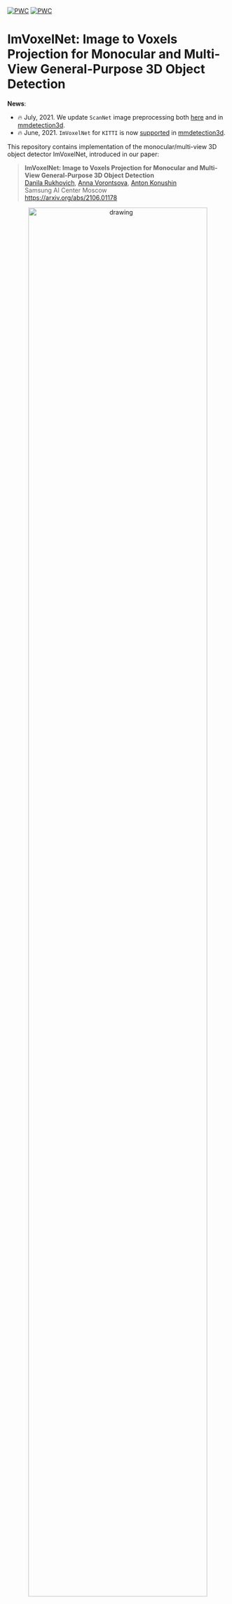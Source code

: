 [![PWC](https://img.shields.io/endpoint.svg?url=https://paperswithcode.com/badge/imvoxelnet-image-to-voxels-projection-for/monocular-3d-object-detection-on-sun-rgb-d)](https://paperswithcode.com/sota/monocular-3d-object-detection-on-sun-rgb-d?p=imvoxelnet-image-to-voxels-projection-for)
[![PWC](https://img.shields.io/endpoint.svg?url=https://paperswithcode.com/badge/imvoxelnet-image-to-voxels-projection-for/room-layout-estimation-on-sun-rgb-d)](https://paperswithcode.com/sota/room-layout-estimation-on-sun-rgb-d?p=imvoxelnet-image-to-voxels-projection-for)

# ImVoxelNet: Image to Voxels Projection for Monocular and Multi-View General-Purpose 3D Object Detection

**News**:
 * :fire: July, 2021. We update `ScanNet` image preprocessing both [here](https://github.com/saic-vul/imvoxelnet/pull/21) and in [mmdetection3d](https://github.com/open-mmlab/mmdetection3d/pull/696).
 * :fire: June, 2021. `ImVoxelNet` for `KITTI` is now [supported](https://github.com/open-mmlab/mmdetection3d/tree/master/configs/imvoxelnet) in [mmdetection3d](https://github.com/open-mmlab/mmdetection3d).

This repository contains implementation of the monocular/multi-view 3D object detector ImVoxelNet, introduced in our paper:

> **ImVoxelNet: Image to Voxels Projection for Monocular and Multi-View General-Purpose 3D Object Detection**<br>
> [Danila Rukhovich](https://github.com/filaPro),
> [Anna Vorontsova](https://github.com/highrut),
> [Anton Konushin](https://scholar.google.com/citations?user=ZT_k-wMAAAAJ)
> <br>
> Samsung AI Center Moscow <br>
> https://arxiv.org/abs/2106.01178

<p align="center"><img src="./resources/scheme.png" alt="drawing" width="90%"/></p>

### Installation
For convenience, we provide a [Dockerfile](docker/Dockerfile). Alternatively, you can install all required packages manually.

This implementation is based on [mmdetection3d](https://github.com/open-mmlab/mmdetection3d) framework.
Please refer to the original installation guide [install.md](docs/install.md), replacing `open-mmlab/mmdetection3d` with `saic-vul/iterdet`.
Also, [rotated_iou](https://github.com/lilanxiao/Rotated_IoU) should be installed with [these](https://github.com/saic-vul/imvoxelnet/blob/master/docker/Dockerfile#L31-L34) 4 commands.

Most of the `ImVoxelNet`-related code locates in the following files: 
[detectors/imvoxelnet.py](mmdet3d/models/detectors/imvoxelnet.py),
[necks/imvoxelnet.py](mmdet3d/models/necks/imvoxelnet.py),
[dense_heads/imvoxel_head.py](mmdet3d/models/dense_heads/imvoxel_head.py),
[pipelines/multi_view.py](mmdet3d/datasets/pipelines/multi_view.py).

### Datasets

We support three benchmarks based on the **SUN RGB-D** dataset.
 * For the [VoteNet](https://github.com/facebookresearch/votenet) benchmark with 10 object categories, 
   you should follow the instructions in [sunrgbd](data/sunrgbd). 
 * For the [PerspectiveNet](https://papers.nips.cc/paper/2019/hash/b87517992f7dce71b674976b280257d2-Abstract.html)
   benchmark with 30 object categories, the same instructions can be applied; 
   you only need to set `dataset` argument to `sunrgbd_monocular` when running `create_data.py`.
 * The [Total3DUnderstanding](https://github.com/yinyunie/Total3DUnderstanding)
   benchmark implies detecting objects of 37 categories along with camera pose and room layout estimation.
   Download the preprocessed data as 
   [train.json](https://github.com/saic-vul/imvoxelnet/releases/download/v1.0/sunrgbd_total_infos_train.json) and 
   [val.json](https://github.com/saic-vul/imvoxelnet/releases/download/v1.0/sunrgbd_total_infos_val.json) 
   and put it to `./data/sunrgbd`. Then run:
   ```shell
   python tools/data_converter/sunrgbd_total.py
   ```

For **ScanNet** please follow instructions in [scannet](data/scannet).
For **KITTI** and **nuScenes**, please follow instructions in [getting_started.md](docs/getting_started.md).
For `nuScenes`, set `dataset` argument to `nuscenes_monocular`.

### Getting Started

Please see [getting_started.md](docs/getting_started.md) for basic usage examples.

**Training**

To start training, run [dist_train](tools/dist_train.sh) with `ImVoxelNet` [configs](configs/imvoxelnet):
```shell
bash tools/dist_train.sh configs/imvoxelnet/imvoxelnet_kitti.py 8
```

**Testing**

Test pre-trained model using [dist_test](tools/dist_test.sh) with `ImVoxelNet` [configs](configs/imvoxelnet):
```shell
bash tools/dist_test.sh configs/imvoxelnet/imvoxelnet_kitti.py \
    work_dirs/imvoxelnet_kitti/latest.pth 8 --eval mAP
```

**Visualization**

Visualizations can be created with [test](tools/test.py) script. 
For better visualizations, you may set `score_thr` in configs to `0.15` or more:
```shell
python tools/test.py configs/imvoxelnet/imvoxelnet_kitti.py \
    work_dirs/imvoxelnet_kitti/latest.pth --show \
    --show-dir work_dirs/imvoxelnet_kitti
```

### Models

| Dataset   | Object Classes | Download Link | Log |
|:---------:|:--------------:|:-------------:|:---:|
| SUN RGB-D | 37 from Total3dUnderstanding | [total_sunrgbd.pth](https://github.com/saic-vul/imvoxelnet/releases/download/v1.0/20210525_091810.pth) | [total_sunrgbd.log](https://github.com/saic-vul/imvoxelnet/releases/download/v1.0/20210525_091810_atlas_total_sunrgbd.log) |
| SUN RGB-D | 30 from PerspectiveNet | [perspective_sunrgbd.pth](https://github.com/saic-vul/imvoxelnet/releases/download/v1.0/20210526_072029.pth) | [perspective_sunrgbd.log](https://github.com/saic-vul/imvoxelnet/releases/download/v1.0/20210526_072029_atlas_perspective_sunrgbd.log) |
| SUN RGB-D | 10 from VoteNet | [sunrgbd.pth](https://github.com/saic-vul/imvoxelnet/releases/download/v1.0/20210428_124351.pth) | [sunrgbd.log](https://github.com/saic-vul/imvoxelnet/releases/download/v1.0/20210428_124351_atlas_sunrgbd.log) |
| ScanNet   | 18 from VoteNet | [scannet.pth](https://github.com/saic-vul/imvoxelnet/releases/download/v1.0/20210520_223109.pth) | [scannet.log](https://github.com/saic-vul/imvoxelnet/releases/download/v1.0/20210520_223109_atlas_scannet.log) |
| KITTI     | Car | [kitti.pth](https://github.com/saic-vul/imvoxelnet/releases/download/v1.0/20210503_214214.pth) | [kitti.log](https://github.com/saic-vul/imvoxelnet/releases/download/v1.0/20210503_214214_atlas_kitti.log) |
| nuScenes  | Car | [nuscenes.pth](https://github.com/saic-vul/imvoxelnet/releases/download/v1.0/20210505_131108.pth) | [nuscenes.log](https://github.com/saic-vul/imvoxelnet/releases/download/v1.0/20210505_131108_atlas_nuscenes.log) |

### Example Detections

<p align="center"><img src="./resources/github.png" alt="drawing" width="90%"/></p>

### Citation

If you find this work useful for your research, please cite our paper:
```
@article{rukhovich2021imvoxelnet,
  title={ImVoxelNet: Image to Voxels Projection for Monocular and Multi-View General-Purpose 3D Object Detection},
  author={Danila Rukhovich, Anna Vorontsova, Anton Konushin},
  journal={arXiv preprint arXiv:2106.01178},
  year={2021}
}
```
